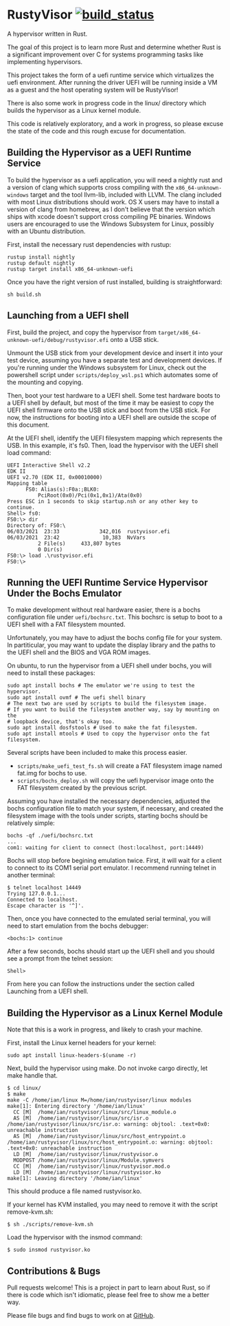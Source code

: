 # RustyVisor  [![build_status](https://travis-ci.com/iankronquist/rustyvisor.svg?branch=master)](https://travis-ci.com/iankronquist/rustyvisor)

A hypervisor written in Rust.

The goal of this project is to learn more Rust and determine whether Rust is
a significant improvement over C for systems programming tasks like
implementing hypervisors.

This project takes the form of a uefi runtime service which virtualizes the
uefi environment. After running the driver UEFI will be running inside a VM as
a guest and the host operating system will be RustyVisor!

There is also some work in progress code in the linux/ directory which builds
the hypervisor as a Linux kernel module.

This code is relatively exploratory, and a work in progress, so please excuse
the state of the code and this rough excuse for documentation.


## Building the Hypervisor as a UEFI Runtime Service

To build the hypervisor as a uefi application, you will need a nightly rust and
a version of clang which supports cross compiling with the
`x86_64-unknown-windows` target and the tool llvm-lib, included with LLVM. The
clang included with most Linux distributions should work. OS X users may have
to install a version of clang from homebrew, as I don't believe that the
version which ships with xcode doesn't support cross compiling PE binaries.
Windows users are encouraged to use the Windows Subsystem for Linux, possibly
with an Ubuntu distribution.

First, install the necessary rust dependencies with rustup:
```
rustup install nightly
rustup default nightly
rustup target install x86_64-unknown-uefi
```

Once you have the right version of rust installed, building is straightforward:

```
sh build.sh
```

## Launching from a UEFI shell

First, build the project, and copy the hypervisor from
`target/x86_64-unknown-uefi/debug/rustyvisor.efi` onto a USB stick. 


Unmount the USB stick from your development device and insert it into your test
device, assuming you have a separate test and development devices.
If you're running under the Windows subsystem for Linux, check out the
powershell script under `scripts/deploy_wsl.ps1` which automates some of the
mounting and copying.


Then, boot your test hardware to a UEFI shell. Some test hardware boots to a
UEFI shell by default, but most of the time it may be easiest to copy the UEFI
shell firmware onto the USB stick and boot from the USB stick. For now, the
instructions for booting into a UEFI shell are outside the scope of this
document.

At the UEFI shell, identify the UEFI filesystem mapping which represents the
USB. In this example, it's fs0.
Then, load the hypervisor with the UEFI shell load command:

```
UEFI Interactive Shell v2.2
EDK II
UEFI v2.70 (EDK II, 0x00010000)
Mapping table
      FS0: Alias(s):F0a:;BLK0:
          PciRoot(0x0)/Pci(0x1,0x1)/Ata(0x0)
Press ESC in 1 seconds to skip startup.nsh or any other key to continue.
Shell> fs0:
FS0:\> dir
Directory of: FS0:\
06/03/2021  23:33             342,016  rustyvisor.efi
06/03/2021  23:42              10,383  NvVars
          2 File(s)     433,807 bytes
          0 Dir(s)
FS0:\> load .\rustyvisor.efi
FS0:\>
```

## Running the UEFI Runtime Service Hypervisor Under the Bochs Emulator

To make development without real hardware easier, there is a bochs
configuration file under `uefi/bochsrc.txt`. This bochsrc is setup to boot to a
UEFI shell with a FAT filesystem mounted.

Unfortunately, you may have to adjust the bochs config file for your system. In
partiticular, you may want to update the display library and the paths to the
UEFI shell and the BIOS and VGA ROM images.


On ubuntu, to run the hypervisor from a UEFI shell under bochs, you will need
to install these packages:
```
sudo apt install bochs # The emulator we're using to test the hypervisor.
sudo apt install ovmf # The uefi shell binary
# The next two are used by scripts to build the filesystem image.
# If you want to build the filesystem another way, say by mounting on the
# loopback device, that's okay too.
sudo apt install dosfstools # Used to make the fat filesystem. 
sudo apt install mtools # Used to copy the hypervisor onto the fat filesystem.
```

Several scripts have been included to make this process easier.

* `scripts/make_uefi_test_fs.sh`
   will create a FAT filesystem image named fat.img for bochs to use.
* `scripts/bochs_deploy.sh` will copy the uefi hypervisor image onto the FAT
   filesystem created by the previous script.

Assuming you have installed the necessary dependencies, adjusted the bochs
configuration file to match your system, if necessary, and created the
filesystem image with the tools under scripts, starting bochs should be
relatively simple:
```
bochs -qf ./uefi/bochsrc.txt
...
com1: waiting for client to connect (host:localhost, port:14449)
```
Bochs will stop before begining emulation twice. First, it will wait for a
client to connect to its COM1 serial port emulator. I recommend running telnet
in another terminal:

```
$ telnet localhost 14449
Trying 127.0.0.1...
Connected to localhost.
Escape character is '^]'.
```

Then, once you have connected to the emulated serial terminal, you will need to start emulation from the bochs debugger:
```
<bochs:1> continue
```

After a few seconds, bochs should start up the UEFI shell and you should see a prompt from the telnet session:
```
Shell>
```
From here you can follow the instructions under the section called Launching from a UEFI shell.

## Building the Hypervisor as a Linux Kernel Module

Note that this is a work in progress, and likely to crash your machine.

First, install the Linux kernel headers for your kernel:
```
sudo apt install linux-headers-$(uname -r)
```

Next, build the hypervisor using make. Do not invoke cargo directly, let make handle that.

```
$ cd linux/
$ make
make -C /home/ian/linux M=/home/ian/rustyvisor/linux modules
make[1]: Entering directory '/home/ian/linux'
  CC [M]  /home/ian/rustyvisor/linux/src/linux_module.o
  AS [M]  /home/ian/rustyvisor/linux/src/isr.o
/home/ian/rustyvisor/linux/src/isr.o: warning: objtool: .text+0x0: unreachable instruction
  AS [M]  /home/ian/rustyvisor/linux/src/host_entrypoint.o
/home/ian/rustyvisor/linux/src/host_entrypoint.o: warning: objtool: .text+0x0: unreachable instruction
  LD [M]  /home/ian/rustyvisor/linux/rustyvisor.o
  MODPOST /home/ian/rustyvisor/linux/Module.symvers
  CC [M]  /home/ian/rustyvisor/linux/rustyvisor.mod.o
  LD [M]  /home/ian/rustyvisor/linux/rustyvisor.ko
make[1]: Leaving directory '/home/ian/linux'
```
This should produce a file named rustyvisor.ko.

If your kernel has KVM installed, you may need to remove it with the script remove-kvm.sh:
```
$ sh ./scripts/remove-kvm.sh
```

Load the hypervisor with the insmod command:
```
$ sudo insmod rustyvisor.ko
```

## Contributions & Bugs

Pull requests welcome! This is a project in part to learn about Rust, so if
there is code which isn't idiomatic, please feel free to show me a better way.

Please file bugs and find bugs to work on at
[GitHub](https://github.com/iankronquist/rustyvisor/issues).
